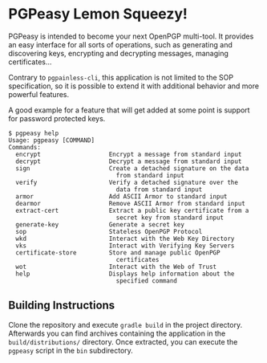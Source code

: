 <!--
SPDX-FileCopyrightText: 2022 Paul Schaub <vanitasvitae@fsfe.org>

SPDX-License-Identifier: Apache-2.0
-->
# PGPeasy Lemon Squeezy!

PGPeasy is intended to become your next OpenPGP multi-tool.
It provides an easy interface for all sorts of operations, such as generating and discovering keys, encrypting and decrypting messages, managing certificates...

Contrary to `pgpainless-cli`, this application is not limited to the SOP specification, so it is possible to extend it with additional behavior and more powerful features.

A good example for a feature that will get added at some point is support for password protected keys.

```shell
$ pgpeasy help
Usage: pgpeasy [COMMAND]
Commands:
  encrypt                   Encrypt a message from standard input
  decrypt                   Decrypt a message from standard input
  sign                      Create a detached signature on the data
                              from standard input
  verify                    Verify a detached signature over the
                              data from standard input
  armor                     Add ASCII Armor to standard input
  dearmor                   Remove ASCII Armor from standard input
  extract-cert              Extract a public key certificate from a
                              secret key from standard input
  generate-key              Generate a secret key
  sop                       Stateless OpenPGP Protocol
  wkd                       Interact with the Web Key Directory
  vks                       Interact with Verifying Key Servers
  certificate-store         Store and manage public OpenPGP
                              certificates
  wot                       Interact with the Web of Trust
  help                      Displays help information about the
                              specified command

```

## Building Instructions

Clone the repository and execute `gradle build` in the project directory.
Afterwards you can find archives containing the application in the `build/distributions/` directory.
Once extracted, you can execute the `pgpeasy` script in the `bin` subdirectory.

